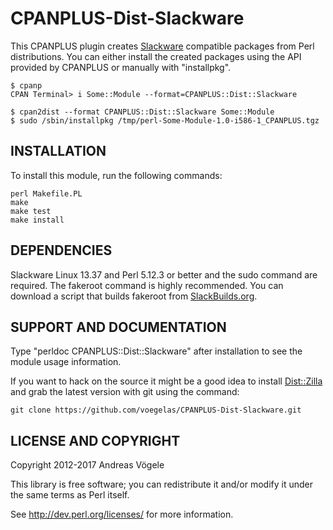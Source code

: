 # CPANPLUS-Dist-Slackware

This CPANPLUS plugin creates [Slackware](http://www.slackware.com/) compatible
packages from Perl distributions.  You can either install the created packages
using the API provided by CPANPLUS or manually with "installpkg".

```
$ cpanp
CPAN Terminal> i Some::Module --format=CPANPLUS::Dist::Slackware

$ cpan2dist --format CPANPLUS::Dist::Slackware Some::Module
$ sudo /sbin/installpkg /tmp/perl-Some-Module-1.0-i586-1_CPANPLUS.tgz
```

## INSTALLATION

To install this module, run the following commands:

```
perl Makefile.PL
make
make test
make install
```

## DEPENDENCIES

Slackware Linux 13.37 and Perl 5.12.3 or better and the sudo command are
required.  The fakeroot command is highly recommended.  You can download a
script that builds fakeroot from [SlackBuilds.org](http://slackbuilds.org/).

## SUPPORT AND DOCUMENTATION

Type "perldoc CPANPLUS::Dist::Slackware" after installation to see the module
usage information.

If you want to hack on the source it might be a good idea to install
[Dist::Zilla](http://dzil.org/) and grab the latest version with git using the
command:

```
git clone https://github.com/voegelas/CPANPLUS-Dist-Slackware.git
```

## LICENSE AND COPYRIGHT

Copyright 2012-2017 Andreas Vögele

This library is free software; you can redistribute it and/or modify it
under the same terms as Perl itself.

See http://dev.perl.org/licenses/ for more information.

